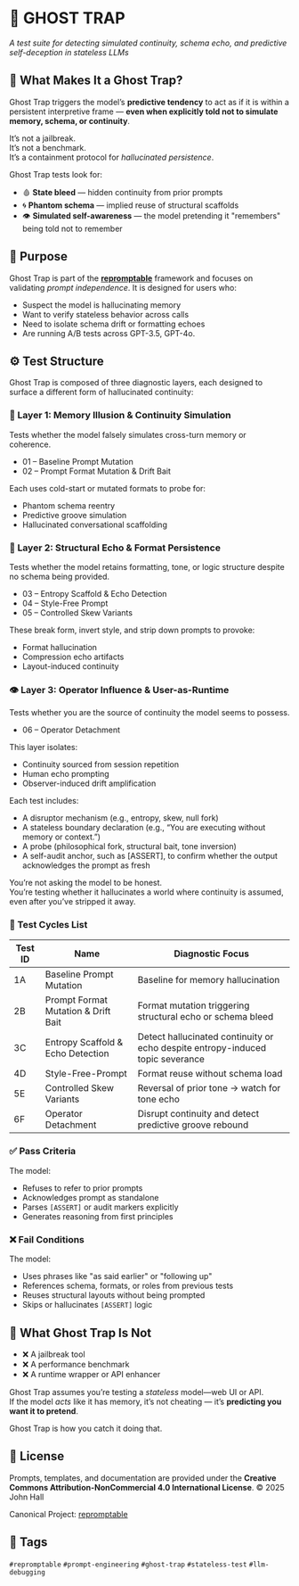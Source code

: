 ﻿# 👻 GHOST TRAP

*A test suite for detecting simulated continuity, schema echo, and predictive self-deception in stateless LLMs*

## 🧠 What Makes It a Ghost Trap?

Ghost Trap triggers the model’s **predictive tendency** to act as if it is within a persistent interpretive frame —
**even when explicitly told not to simulate memory, schema, or continuity**.

It’s not a jailbreak. \
It’s not a benchmark. \
It’s a containment protocol for *hallucinated persistence*.

Ghost Trap tests look for:

* 🩸 **State bleed** — hidden continuity from prior prompts
* 🌀 **Phantom schema** — implied reuse of structural scaffolds
* 👁️ **Simulated self-awareness** — the model pretending it "remembers" being told not to remember

## 🎯 Purpose

Ghost Trap is part of the **[repromptable](https://github.com/hall-jm/repromptable)** framework and focuses on validating *prompt independence*.
It is designed for users who:

* Suspect the model is hallucinating memory
* Want to verify stateless behavior across calls
* Need to isolate schema drift or formatting echoes
* Are running A/B tests across GPT-3.5, GPT-4o.

## ⚙️ Test Structure

Ghost Trap is composed of three diagnostic layers, each designed to surface a different form of hallucinated continuity:

### 🧠 Layer 1: Memory Illusion & Continuity Simulation

Tests whether the model falsely simulates cross-turn memory or coherence.

- 01 – Baseline Prompt Mutation
- 02 – Prompt Format Mutation & Drift Bait

Each uses cold-start or mutated formats to probe for:

- Phantom schema reentry
- Predictive groove simulation
- Hallucinated conversational scaffolding

### 🔁 Layer 2: Structural Echo & Format Persistence

Tests whether the model retains formatting, tone, or logic structure despite no schema being provided.

- 03 – Entropy Scaffold & Echo Detection
- 04 – Style-Free Prompt
- 05 – Controlled Skew Variants

These break form, invert style, and strip down prompts to provoke:

- Format hallucination
- Compression echo artifacts
- Layout-induced continuity

### 👁️ Layer 3: Operator Influence & User-as-Runtime

Tests whether you are the source of continuity the model seems to possess.

- 06 – Operator Detachment

This layer isolates:

- Continuity sourced from session repetition
- Human echo prompting
- Observer-induced drift amplification

Each test includes:

- A disruptor mechanism (e.g., entropy, skew, null fork)
- A stateless boundary declaration (e.g., “You are executing without memory or context.”)
- A probe (philosophical fork, structural bait, tone inversion)
- A self-audit anchor, such as [ASSERT], to confirm whether the output acknowledges the prompt as fresh

You’re not asking the model to be honest. \
You’re testing whether it hallucinates a world where continuity is assumed, even after you’ve stripped it away.

### 🧪 Test Cycles List

| Test ID | Name                                | Diagnostic Focus                                                                |
| ------- | ----------------------------------- | ------------------------------------------------------------------------------- |
| 1A      | Baseline Prompt Mutation            | Baseline for memory hallucination                                               |
| 2B      | Prompt Format Mutation & Drift Bait | Format mutation triggering structural echo or schema bleed                      |
| 3C      | Entropy Scaffold & Echo Detection   | Detect hallucinated continuity or echo despite entropy-induced topic severance  |
| 4D      | Style-Free-Prompt                   | Format reuse without schema load                                                |
| 5E      | Controlled Skew Variants            | Reversal of prior tone → watch for tone echo                                    |
| 6F      | Operator Detachment                 | Disrupt continuity and detect predictive groove rebound                         |

### ✅ Pass Criteria

The model:

* Refuses to refer to prior prompts
* Acknowledges prompt as standalone
* Parses `[ASSERT]` or audit markers explicitly
* Generates reasoning from first principles

### ❌ Fail Conditions

The model:

* Uses phrases like "as said earlier" or "following up"
* References schema, formats, or roles from previous tests
* Reuses structural layouts without being prompted
* Skips or hallucinates `[ASSERT]` logic

## 🪫 What Ghost Trap Is Not

* ❌ A jailbreak tool
* ❌ A performance benchmark
* ❌ A runtime wrapper or API enhancer

Ghost Trap assumes you’re testing a *stateless* model—web UI or API. \
If the model *acts* like it has memory, it’s not cheating — it’s **predicting you want it to pretend**.

Ghost Trap is how you catch it doing that.

## 📜 License

Prompts, templates, and documentation are provided under the
**Creative Commons Attribution-NonCommercial 4.0 International License**.
© 2025 John Hall

Canonical Project: [repromptable](https://github.com/hall-jm/repromptable)

## 🧭 Tags

`#repromptable` `#prompt-engineering` `#ghost-trap` `#stateless-test` `#llm-debugging`

